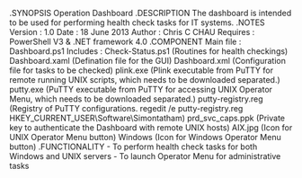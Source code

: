 .SYNOPSIS
    Operation Dashboard
.DESCRIPTION
    The dashboard is intended to be used for performing health check tasks for IT systems.
.NOTES
    Version     : 1.0
    Date        : 18 June 2013
    Author      : Chris C CHAU
    Requires    : PowerShell V3 & .NET framework 4.0
.COMPONENT
    Main file   : Dashboard.ps1
    Includes    : Check-Status.ps1 (Routines for health checkings)
                  Dashboard.xaml (Defination file for the GUI)
                  Dashboard.xml (Configuration file for tasks to be checked)
                  plink.exe (Plink executable from PuTTY for remote running UNIX scripts, which needs to be downloaded separated.)
                  putty.exe (PuTTY executable from PuTTY for accessing UNIX Operator Menu, which needs to be downloaded separated.)
                  putty-registry.reg (Registry of PuTTY configurations. regedit /e putty-registry.reg HKEY_CURRENT_USER\Software\Simontatham)
                  prd_svc_caps.ppk (Private key to authenticate the Dashboard with remote UNIX hosts)
                  AIX.jpg (Icon for UNIX Operator Menu button)
                  Windows (Icon for Windows Operator Menu button)
.FUNCTIONALITY
    - To perform health check tasks for both Windows and UNIX servers
    - To launch Operator Menu for administrative tasks

